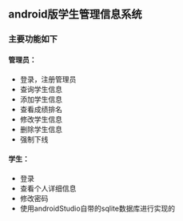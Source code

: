 ## android版学生管理信息系统
### 主要功能如下
#### 管理员：
   -  登录，注册管理员
   - 查询学生信息
   - 添加学生信息
   - 查看成绩排名
   - 修改学生信息
   - 删除学生信息
   - 强制下线

#### 学生：
   - 登录
   - 查看个人详细信息
   - 修改密码
   - 使用androidStudio自带的sqlite数据库进行实现的


